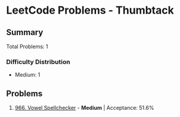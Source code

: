 # LeetCode Problems - Thumbtack

## Summary
Total Problems: 1

### Difficulty Distribution

- Medium: 1

## Problems

1. [966. Vowel Spellchecker](https://leetcode.com/problems/vowel-spellchecker/) - **Medium** | Acceptance: 51.6%